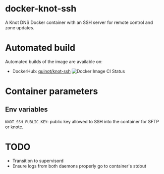 # docker-knot-ssh

A Knot DNS Docker container with an SSH server for remote control and zone updates.

# Automated build

Automated builds of the image are available on:

- DockerHub: [quinot/knot-ssh](https://hub.docker.com/r/quinot/knot-ssh) ![Docker Image CI Status](https://github.com/quinot/docker-knot-ssh/workflows/Docker%20Image%20CI/badge.svg)

# Container parameters

## Env variables

`KNOT_SSH_PUBLIC_KEY`: public key allowed to SSH into the container for SFTP or knotc.

# TODO

* Transition to supervisord
* Ensure logs from both daemons properly go to container's stdout

